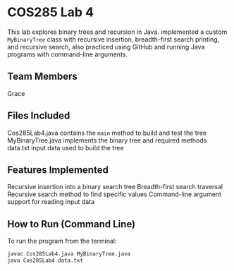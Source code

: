 # COS285 Lab 4 
This lab explores binary trees and recursion in Java.  implemented a custom `MyBinaryTree` class with recursive insertion, breadth-first search printing, and recursive search, also practiced using GitHub  and running Java programs with command-line arguments.

## Team Members
Grace

## Files Included
Cos285Lab4.java contains the `main` method to build and test the tree
MyBinaryTree.java implements the binary tree and required methods
data.txt input data used to build the tree

## Features Implemented
 Recursive insertion into a binary search tree
Breadth-first search traversal
 Recursive search method to find specific values
 Command-line argument support for reading input data

## How to Run (Command Line)
To run the program from the terminal:

```bash
javac Cos285Lab4.java MyBinaryTree.java
java Cos285Lab4 data.txt


